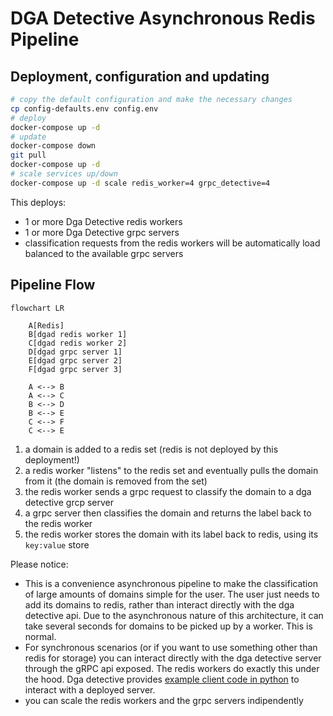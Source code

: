 # DGA Detective Asynchronous Redis Pipeline

## Deployment, configuration and updating

```bash
# copy the default configuration and make the necessary changes
cp config-defaults.env config.env
# deploy
docker-compose up -d
# update
docker-compose down
git pull
docker-compose up -d
# scale services up/down
docker-compose up -d scale redis_worker=4 grpc_detective=4
```
This deploys:
* 1 or more Dga Detective redis workers
* 1 or more Dga Detective grpc servers
* classification requests from the redis workers will be automatically load balanced to the available grpc servers

## Pipeline Flow

```mermaid
flowchart LR

    A[Redis]
    B[dgad redis worker 1]
    C[dgad redis worker 2]
    D[dgad grpc server 1]
    E[dgad grpc server 2]
    F[dgad grpc server 3]

    A <--> B
    A <--> C
    B <--> D
    B <--> E
    C <--> F
    C <--> E

```

1. a domain is added to a redis set (redis is not deployed by this deployment!)
2. a redis worker "listens" to the redis set and eventually pulls the domain from it (the domain is removed from the set)
3. the redis worker sends a grpc request to classify the domain to a dga detective grcp server
4. a grpc server then classifies the domain and returns the label back to the redis worker
5. the redis worker stores the domain with its label back to redis, using its `key:value` store

Please notice:
* This is a convenience asynchronous pipeline to make the classification of large amounts of domains simple for the user. The user just needs to add its domains to redis, rather than interact directly with the dga detective api. Due to the asynchronous nature of this architecture, it can take several seconds for domains to be picked up by a worker. This is normal.
* For synchronous scenarios (or if you want to use something other than redis for storage) you can interact directly with the dga detective server through the gRPC api exposed. The redis workers do exactly this under the hood. Dga detective provides [example client code in python](https://gitlab.com/cossas/dgad/-/blob/v3.1.1/dgad/grpc/classifier_client.py) to interact with a deployed server.
* you can scale the redis workers and the grpc servers indipendently
